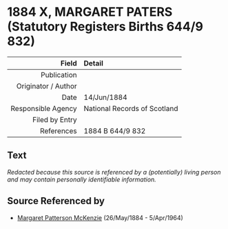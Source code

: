 ﻿---
layout: page
permalink: /sources/s45499690
---

# 1884 X, MARGARET PATERS (Statutory Registers Births 644/9 832)

Field | Detail
---:|:---
Publication | 
Originator / Author | 
Date | 14/Jun/1884
Responsible Agency | National Records of Scotland
Filed by Entry | 
References | 1884 B 644/9 832

## Text

_Redacted because this source is referenced by a (potentially) living person and may contain personally identifiable information._

## Source Referenced by

* [Margaret Patterson McKenzie](../people/@88610293@-margaret-patterson-mckenzie-b1884-5-26-d1964-4-5.md) (26/May/1884 - 5/Apr/1964)
